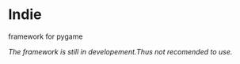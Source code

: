 # Indie
framework for pygame


*The framework is still in developement.Thus not recomended to use.*
